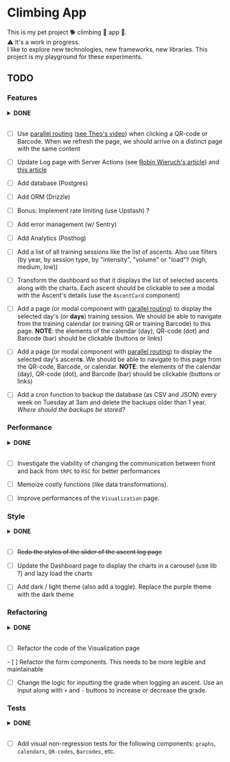 # Climbing App

This is my pet project 🐕 climbing 🧗 app 📱.  
⚠️ It's a work in progress.  
I like to explore new technologies, new frameworks, new libraries. This project
is my playground for these experiments.  

## TODO

### Features

<details>
<summary><strong>DONE</strong></summary>

- [x] Clicking a QR-code or Barcode should open a modal with the code, not a new
  page
- [x] Add chart showing the average (min and max) number of tries per grade
- [x] Add auth (Clerk) and protect the `/log` route
- [x] Add ability to log a training session
- [x] Update the page (tab) title when we navigate to a new page
- [x] Add toasts for success and error form submission

</details>
</br>

- [ ] Use [parallel
  routing](https://nextjs.org/docs/app/building-your-application/routing/parallel-routes)
  ([see Theo's video](https://www.youtube.com/watch?v=d5x0JCZbAJs&t=5527s))
  when clicking a QR-code or Barcode. When we
  refresh the page, we should arrive
  on a distinct page with the same content

- [ ] Update Log page with Server Actions (see [Robin Wieruch's
  article](https://www.robinwieruch.de/next-forms/)) and [this
  article](https://www.robinwieruch.de/react-form-validation/)

- [ ] Add database (Postgres)

- [ ] Add ORM (Drizzle)

- [ ] Bonus: Implement rate limiting (use Upstash) ?

- [ ] Add error management (w/ Sentry)

- [ ] Add Analytics (Posthog)

- [ ] Add a list of all training sessions like the list of ascents. Also use
  filters (by year, by session type, by "intensity",  "volume" or "load"? (high,
  medium, low))

- [ ] Transform the dashboard so that it displays the list of selected ascents
  along with the charts. Each ascent should be clickable to see a modal with the
  Ascent's details (use the `AscentCard` component)

- [ ] Add a page (or modal component with [parallel
  routing](https://nextjs.org/docs/app/building-your-application/routing/parallel-routes#modals))
  to display the selected day's (or **days**) training session. We should be
  able to navigate
  from the training calendar (or training QR or training Barcode) to this page.
  **NOTE**: the elements of the calendar (day), QR-code (dot) and Barcode (bar)
  should be clickable (buttons or links)

- [ ] Add a page (or modal component with [parallel
  routing](https://nextjs.org/docs/app/building-your-application/routing/parallel-routes#modals))
  to display the selected day's ascent**s**. We should be able to navigate to
  this page from
  the QR-code, Barcode, or calendar. **NOTE**: the elements of the calendar
  (day), QR-code (dot), and Barcode (bar) should be clickable (buttons or links)

- [ ] Add a cron function to backup the database (as CSV and JSON) every week on
 Tuesday at 3am and delete the backups older than 1 year. *Where should the
 backups be stored?*

### Performance

<details>
<summary><strong>DONE</strong></summary>

- [x] Improve caching mechanisms for better performances (`createCache`,
  Vercel's fluid computing, ...)
- [x] Use [react compiler](https://nextjs.org/docs/app/api-reference/config/next-config-js/reactCompiler)

</details>
</br>

- [ ] Investigate the viability of changing the communication between front and
  back from `tRPC` to `RSC` for better performances

- [ ] Memoize costly functions (like data transformations).

- [ ] Improve performances of the `Visualization` page.

### Style

<details>
<summary><strong>DONE</strong></summary>

- [x] Redo the styles of the group toggle in the ascent log page
- [x] Style the sign-in button & User Avatar button
- [x] Style the QR/Barcode buttons & the `<dialog>` elements (in the
  Visualization page)
- [x] Update the `ascents/:id` page to display a card with the ascent's details

</details>
</br>

- [ ] ~~Redo the styles of the slider of the ascent log page~~

- [ ] Update the Dashboard page to display the charts in a carousel (use lib ?)
  and lazy load the charts

- [ ] Add dark / light theme (also add a toggle). Replace the purple theme with
  the dark theme

### Refactoring

<details>
<summary><strong>DONE</strong></summary>

- [x] Redo ascents table with another library (`@handsontable`)
- [x] Merge QR-Code pages and Barcode pages for training and ascents into one
  page. Use a switch to change from training to ascents. Use a button-group to
  change visualisation type (barcode or QR-code)
- [x] Switch all radix-ui components to base-ui
- [x] ~~Use [HeatJS](https://www.william-troup.com/heat-js/examples/index.html) to
  display the calendars (training and ascents). Also take the opportunity to
  stash my component somewhere and also improve it using the best practice found
  in HeatJS~~
- [x] Add the calendars (ascents and training) to the Visualization page

</details>
</br>

- [ ] Refactor the code of the Visualization page

- [ ] Refactor the form components. This needs to be more legible and
maintainable

- [ ] Change the logic for inputting the grade when logging an ascent. Use an
  input along with `+` and `-` buttons to increase or decrease the grade.

### Tests

<details>
<summary><strong>DONE</strong></summary>

- [x] Add unit tests for the charts data transformations helpers. This allows us
  to refactor the code to improve performance or readability without breaking
  the app
- [x] Add unit tests for the `Google Sheets` to `JS` transformer functions
- [x] Add unit tests for the functions in the `src/helpers` folder
- [x] Add smoke tests for the main pages (`/`, `Dashboard`, `Visualisation`,
  `Ascent`, `Ascents/:id`)

</details>
</br>

- [ ] Add visual non-regression tests for the following components: `graphs`,
  `calendars`, `QR-codes`, `Barcodes`, etc.
